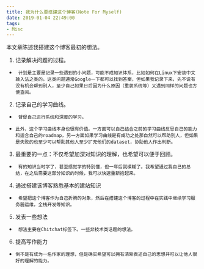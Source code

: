 ```yaml
---
title: 我为什么要搭建这个博客(Note For Myself)
date: 2019-01-04 22:49:00
tags:
- Misc
---
```


本文章陈述我搭建这个博客最初的想法。

1.    记录解决问题的过程。
  -      计划是主要是记录一些遇到的小问题，可能不成知识体系，比如如何在Linux下安装中文输入法之类的。这类问题通常Google一下都可以找到答案，但如果我记录下来，先不说有没有机会帮到别人，至少自己如果日后因为什么原因（重装系统等）又遇到同样的问题也方便查阅。
2.    记录自己的学习曲线。
  -      督促自己进行系统和深度的学习。
  -     此外，这个学习曲线本身也很有价值。一方面可以自己结合之前的学习曲线反思自己的能力和适合自己的roadmap，另一方面如果学习曲线是有成功之处那自然可以帮助别人，但如果是失败的也至少可以帮助其他人至少扩充他们的dataset，协助他人作出判断。
3.    最重要的一点：不仅希望加深对知识的理解，也希望可以便于回顾。
  -      有的知识当时学了，甚至感觉学的特别懂，但一年后就模糊了。我希望通过我自己的总结，在之后需要这部分知识的时候，我可以快速重新拾起来。
4.    通过搭建该博客熟悉基本的建站知识
  -      希望把这个博客作为自己折腾的对象，然后在搭建这个博客的过程中在实践中继续学习服务器运维，全栈开发等知识。
5.    发表一些想法
  -      想法主要在Chitchat标签下。一些非技术类话题的想法。
6.    提高写作能力
   -     倒不是有成为一名作家的理想，但是确实希望可以拥有清晰表述自己的思想并可以让他人很好的理解的能力。

